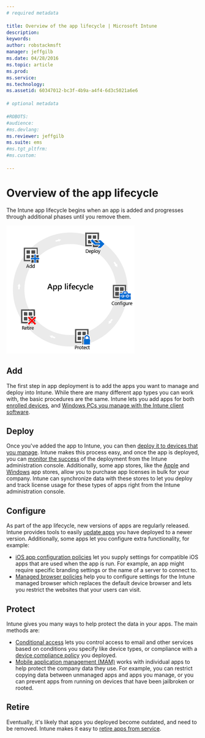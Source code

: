 ```yaml
---
# required metadata

title: Overview of the app lifecycle | Microsoft Intune
description:
keywords:
author: robstackmsft
manager: jeffgilb
ms.date: 04/28/2016
ms.topic: article
ms.prod:
ms.service:
ms.technology:
ms.assetid: 60347012-bc3f-4b9a-a4f4-6d3c5021a6e6

# optional metadata

#ROBOTS:
#audience:
#ms.devlang:
ms.reviewer: jeffgilb
ms.suite: ems
#ms.tgt_pltfrm:
#ms.custom:

---
```


# Overview of the app lifecycle

The Intune app lifecycle begins when an app is added and progresses through additional phases until you remove them.

![The app lifecycle](./media/applifecycle_nobg.png "the Intune app lifecycle")

## Add

The first step in app deployment is to add the apps you want to manage and deploy into Intune. While there are many different app types you can work with, the basic procedures are the same. Intune lets you add apps for both [enrolled devices](add-apps-for-mobile-devices-in-microsoft-intune.md), and [Windows PCs you manage with the Intune client software](add-apps-for-windows-pcs-in-microsoft-intune.md).

## Deploy

Once you've added the app to Intune, you can then [deploy it to devices that you manage](deploy-apps.md). Intune makes this process easy, and once the app is deployed, you can [monitor the success](monitor-apps-in-microsoft-intune.md) of the deployment from the Intune administration console. Additionally, some app stores, like the  [Apple](manage-ios-apps-you-purchased-through-a-volume-purchase-program-with-microsoft-intune.md) and [Windows](manage-apps-you-purchased-from-the-windows-store-for-business-with-microsoft-intune.md) app stores, allow you to purchase app licenses in bulk for your company. Intune can synchronize data with these stores to let you deploy and track license usage for these types of apps right from the Intune administration console.

## Configure

As part of the app lifecycle, new versions of apps are regularly released. Intune provides tools to easily [update apps](update-apps-using-microsoft-intune.md) you have deployed to a newer version. Additionally, some apps let you configure extra functionality, for example:
- [iOS app configuration policies](configure-ios-apps-with-mobile-app-configuration-policies-in-microsoft-intune.md) let you supply settings for compatible iOS apps that are used when the app is run. For example, an app might require specific branding settings or the name of a server to connect to.
- [Managed browser policies](manage-internet-access-using-managed-browser-policies.md) help you to configure settings for the Intune managed browser which replaces the default device browser and lets you restrict the websites that your users can visit.

## Protect

Intune gives you many ways to help protect the data in your apps. The main methods are:
- [Conditional access](restrict-access-to-email-and-o365-services-with-microsoft-intune.md) lets you control access to email and other services based on conditions you specify like device types, or compliance with a [device compliance policy](introduction-to-device-compliance-policies-in-microsoft-intune.md) you deployed.
- [Mobile application management (MAM)](protect-app-data-using-mobile-app-management-policies-with-microsoft-intune.md) works with individual apps to help protect the company data they use. For example, you can restrict copying data between unmanaged apps and apps you manage, or you can prevent apps from running on devices that have been jailbroken or rooted.

## Retire

Eventually, it's likely that apps you deployed become outdated, and need to be removed. Intune makes it easy to [retire apps from service](retire-apps-using-microsoft-intune.md).
